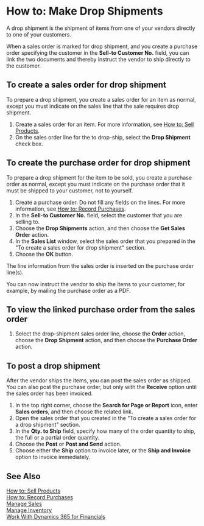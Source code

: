 <properties
                pageTitle="How to: Make Drop Shipments| Financials"
                description="Describes how to create a sales order linked to a purchase order to enable shipment directly from the vendor to the customer."
                services="project-madeira"
                documentationCenter=""
                authors="SorenGP"
/>
<tags
    ms.service="project-madeira"
    ms.topic="article"
    ms.devlang="na"
    ms.tgt_pltfrm="na"
    ms.workload="na"
    ms.date="10/31/2016"
    ms.author="SorenGP" />

# How to: Make Drop Shipments
A drop shipment is the shipment of items from one of your vendors directly to one of your customers.

When a sales order is marked for drop shipment, and you create a purchase order specifying the customer in the **Sell-to Customer No.** field, you can link the two documents and thereby instruct the vendor to ship directly to the customer.

## To create a sales order for drop shipment
To prepare a drop shipment, you create a sales order for an item as normal, except you must indicate on the sales line that the sale requires drop shipment.

1. Create a sales order for an item. For more information, see [How to: Sell Products](sales-how-sell-products.md).
2. On the sales order line for the to drop-ship, select the **Drop Shipment** check box.

## To create the purchase order for drop shipment
To prepare a drop shipment for the item to be sold, you create a purchase order as normal, except you must indicate on the purchase order that it must be shipped to your customer, not to yourself.

1. Create a purchase order. Do not fill any fields on the lines. For more information, see [How to: Record Purchases](purchasing-how-record-purchases.md).
2. In the **Sell-to Customer No.** field, select the customer that you are selling to.
3. Choose the **Drop Shipments** action, and then choose the **Get Sales Order** action.
4. In the **Sales List** window, select the sales order that you prepared in the "To create a sales order for drop shipment" section.
5. Choose the **OK** button.

The line information from the sales order is inserted on the purchase order line(s).

You can now instruct the vendor to ship the items to your customer, for example, by mailing the purchase order as a PDF.     

## To view the linked purchase order from the sales order
1. Select the drop-shipment sales order line, choose the **Order** action, choose the **Drop Shipment** action, and then choose the **Purchase Order** action. 
  
## To post a drop shipment
After the vendor ships the items, you can post the sales order as shipped. You can also post the purchase order, but only with the **Receive** option until the sales order has been invoiced. 
  
1. In the top right corner, choose the **Search for Page or Report** icon, enter **Sales orders**, and then choose the related link.
2. Open the sales order that you created in the "To create a sales order for a drop shipment" section.
3. In the **Qty. to Ship** field, specify how many of the order quantity to ship, the full or a partial order quantity. 
3. Choose the **Post** or **Post and Send** action.
4. Choose either the **Ship** option to invoice later, or the **Ship and Invoice** option to invoice immediately.

## See Also  
[How to: Sell Products](sales-how-sell-products.md)  
[How to: Record Purchases](purchasing-how-record-purchases.md)  
[Manage Sales](sales-manage-sales.md)  
[Manage Inventory](inventory-manage-inventory.md)  
[Work With Dynamics 365 for Financials](ui-work-product.md)
